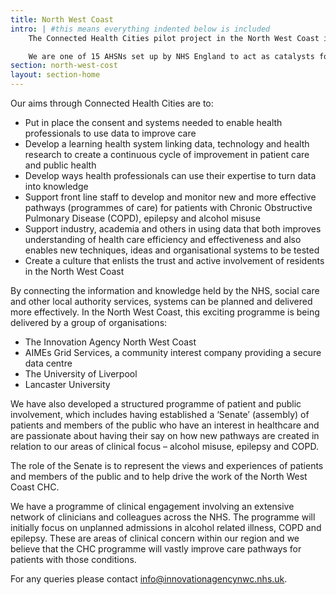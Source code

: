 ```yaml
---
title: North West Coast
intro: | #this means everything indented below is included
    The Connected Health Cities pilot project in the North West Coast is being delivered by the Innovation Agency, the Academic Health Science Network (AHSN) for the area.

    We are one of 15 AHSNs set up by NHS England to act as catalysts for the spread of innovation; connecting businesses, NHS, academia, local authorities, third sector and other organisations to improve health and generate economic growth.
section: north-west-cost
layout: section-home
---
```

Our aims through Connected Health Cities are to:

- Put in place the consent and systems needed to enable health professionals to use data to improve care
- Develop a learning health system linking data, technology and health research to create a continuous cycle of improvement in patient care and public health
- Develop ways health professionals can use their expertise to turn data into knowledge
- Support front line staff to develop and monitor new and more effective pathways (programmes of care) for patients with Chronic Obstructive Pulmonary Disease (COPD), epilepsy and alcohol misuse
- Support industry, academia and others in using data that both improves understanding of health care efficiency and effectiveness and also enables new techniques, ideas and organisational systems to be tested
- Create a culture that enlists the trust and active involvement of residents in the North West Coast

By connecting the information and knowledge held by the NHS, social care and other local authority services, systems can be planned and delivered more effectively. In the North West Coast, this exciting programme is being delivered by a group of organisations:

- The Innovation Agency North West Coast
- AIMEs Grid Services, a community interest company providing a secure data centre
- The University of Liverpool
- Lancaster University

We have also developed a structured programme of patient and public involvement, which includes having established a ‘Senate’ (assembly) of patients and members of the public who have an interest in healthcare and are passionate about having their say on how new pathways are created in relation to our areas of clinical focus – alcohol misuse, epilepsy and COPD.

The role of the Senate is to represent the views and experiences of patients and members of the public and to help drive the work of the North West Coast CHC.

We have a programme of clinical engagement involving an extensive network of clinicians and colleagues across the NHS. The programme will initially focus on unplanned admissions in alcohol related illness, COPD and epilepsy. These are areas of clinical concern within our region and we believe that the CHC programme will vastly improve care pathways for patients with those conditions.

For any queries please contact info@innovationagencynwc.nhs.uk.